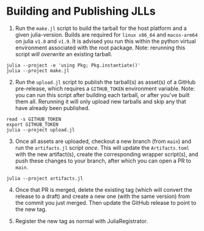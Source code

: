 # Building and Publishing JLLs

1. Run the `make.jl` script to build the tarball for the host platform and a given julia-version.
Builds are required for `linux x86_64` and `macos-arm64` on julia `v1.8` and `v1.9`.
It is advised you run this within the python virtual environment associated with the root package.
Note: rerunning this script _will overwrite_ an existing tarball.
```
julia --project -e 'using Pkg; Pkg.instantiate()'
julia --project make.jl
```

2. Run the `upload.jl` script to publish the tarball(s) as asset(s) of a GitHub pre-release, which requires a `GITHUB_TOKEN` environment variable.
Note: you can run this script after building each tarball, or after you've built them all. Rerunning it will only upload new tarballs and skip any that have already been published.
```
read -s GITHUB_TOKEN
export GITHUB_TOKEN
julia --project upload.jl
```

3. Once all assets are uploaded, checkout a new branch (from `main`) and run the `artifacts.jl` script _once_.
This will update the `Artifacts.toml` with the new artifact(s), create the corresponding wrapper script(s), and push these changes to your branch, after which you can open a PR to `main`.
```
julia --project artifacts.jl
```
<!-- TODO: The CI workflows for this PR can run successfully and the referenced artifacts will be accessible. -->

4. Once that PR is merged, delete the existing tag (which will convert the release to a draft) and create a new one (with the same version) from the commit you just merged.
Then update the GitHub release to point to the new tag.

5. Register the new tag as normal with JuliaRegistrator.
